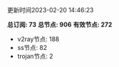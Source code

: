 更新时间2023-02-20 14:46:23

**总订阅: 73**
**总节点: 906**
**有效节点: 272**
- v2ray节点: 188
- ss节点: 82
- trojan节点: 2
